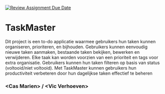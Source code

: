 [![Review Assignment Due Date](https://classroom.github.com/assets/deadline-readme-button-22041afd0340ce965d47ae6ef1cefeee28c7c493a6346c4f15d667ab976d596c.svg)](https://classroom.github.com/a/twPj_hbU)

# TaskMaster

Dit project is een to-do applicatie waarmee gebruikers hun taken kunnen organiseren,
prioriteren, en bijhouden. Gebruikers kunnen eenvoudig nieuwe taken aanmaken,
bestaande taken bekijken, bewerken en verwijderen. Elke taak kan worden voorzien van
een prioriteit en tags voor extra organisatie. Gebruikers kunnen hun taken filteren op
basis van status (voltooid/niet voltooid). Met TaskMaster kunnen gebruikers hun
productiviteit verbeteren door hun dagelijkse taken effectief te beheren

### \<Cas Marien\> / \<Vic Verhoeven\>
